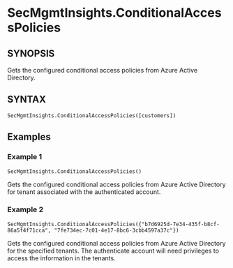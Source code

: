 # SecMgmtInsights.ConditionalAccessPolicies

## SYNOPSIS

Gets the configured conditional access policies from Azure Active Directory.

## SYNTAX

```powerquery-m
SecMgmtInsights.ConditionalAccessPolicies([customers])
```

## Examples

### Example 1

```powerquery-m
SecMgmtInsights.ConditionalAccessPolicies()
```

Gets the configured conditional access policies from Azure Active Directory for tenant associated with the authenticated account.

### Example 2

```powerquery-m
SecMgmtInsights.ConditionalAccessPolicies({"b7d6925d-7e34-435f-b8cf-86a5f4f71cca", "7fe734ec-7c01-4e17-8bc6-3cbb4597a37c"})
```

Gets the configured conditional access policies from Azure Active Directory for the specified tenants. The authenticate account will need privileges to access the information in the tenants.
